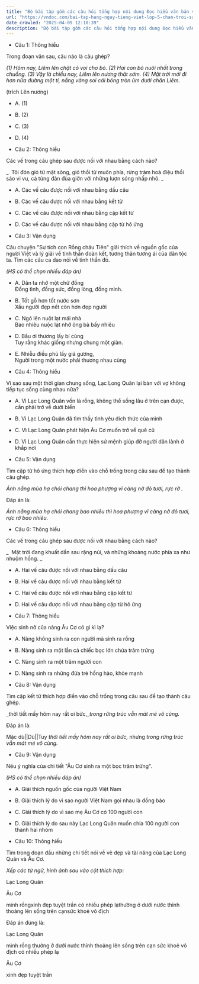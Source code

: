 ```yaml
---
title: "Bộ bài tập gồm các câu hỏi tổng hợp nội dung Đọc hiểu văn bản và Luyện từ và câu được học ở Tuần 23 trong chương trình Tiếng Việt lớp 5 Tập 2 Chân trời sáng tạo."
url: "https://vndoc.com/bai-tap-hang-ngay-tieng-viet-lop-5-chan-troi-sang-tao-tuan-23-thu-3-337365"
date_crawled: "2025-04-09 12:10:39"
description: "Bộ bài tập gồm các câu hỏi tổng hợp nội dung Đọc hiểu văn bản và Luyện từ và câu được học ở Tuần 23 trong chương trình Tiếng Việt lớp 5 Tập 2 Chân trời sáng tạo."
---
```


* Câu 1:  Thông hiểu

Trong đoạn văn sau, câu nào là câu ghép?

_(1) Hôm nay, Liêm lên chặt cỏ voi cho bò. (2) Hai con bò nuôi nhốt trong chuồng. (3) Vậy là chiều nay, Liêm lên nương thật sớm. (4) Mặt trời mới đi hơn nửa đường một tí, nắng vàng soi cái bóng tròn ủm dưới chân Liêm._

(trích Lên nương)

  * A. (1) 
  * B. (2) 
  * C. (3) 
  * D. (4) 



* Câu 2:  Thông hiểu

Các vế trong câu ghép sau được nối với nhau bằng cách nào?

_  Tôi đón gió từ mặt sông, gió thổi từ muôn phía, rừng tràm hoà điệu thổi sáo vi vu, cá từng đàn đùa giỡn với những lượn sóng nhấp nhô. _

  * A. Các vế câu được nối với nhau bằng dấu câu 
  * B. Các vế câu được nối với nhau bằng kết từ 
  * C. Các vế câu được nối với nhau bằng cặp kết từ 
  * D. Các vế câu được nối với nhau bằng cặp từ hô ứng 



* Câu 3:  Vận dụng

Câu chuyện "Sự tích con Rồng cháu Tiên" giải thích về nguồn gốc của người Việt và lý giải về tinh thần đoàn kết, tương thân tương ái của dân tộc ta. Tìm các câu ca dao nói về tinh thần đó.

_(HS có thể chọn nhiều đáp án)_

  * A. Dân ta nhớ một chữ đồng  
Đồng tình, đồng sức, đồng lòng, đồng minh. 
  * B. Tốt gỗ hơn tốt nước sơn  
Xấu người đẹp nết còn hơn đẹp người 
  * C. Ngó lên nuột lạt mái nhà  
Bao nhiêu nuộc lạt nhớ ông bà bấy nhiêu 
  * D. Bầu ơi thương lấy bí cùng  
Tuy rằng khác giống nhưng chung một giàn. 
  * E. Nhiễu điều phủ lấy giá gương,  
Người trong một nước phải thương nhau cùng 



* Câu 4:  Thông hiểu

Vì sao sau một thời gian chung sống, Lạc Long Quân lại bàn với vợ không tiếp tục sống cùng nhau nữa?

  * A. Vì Lạc Long Quân vốn là rồng, không thể sống lâu ở trên cạn được, cần phải trở về dưới biển 
  * B. Vì Lạc Long Quân đã tìm thấy tình yêu đích thức của mình 
  * C. Vì Lạc Long Quân phát hiện Âu Cơ muốn trở về quê cũ 
  * D. Vì Lạc Long Quân cần thực hiện sứ mệnh giúp đỡ người dân lành ở khắp nơi 



* Câu 5:  Vận dụng

Tìm cặp từ hô ứng thích hợp điền vào chỗ trống trong câu sau để tạo thành câu ghép.

_Ánh nắng mùa hạ chói chang thì hoa phượng vĩ càng nở đỏ tươi, rực rỡ ._

Đáp án là:

_Ánh nắng mùa hạ chói chang bao nhiêu thì hoa phượng vĩ càng nở đỏ tươi, rực rỡ bao nhiêu._

* Câu 6:  Thông hiểu

Các vế trong câu ghép sau được nối với nhau bằng cách nào?

_  Mặt trời đang khuất dần sau rặng núi, và những khoảng nước phía xa như nhuộm hồng. _

  * A. Hai vế câu được nối với nhau bằng dấu câu 
  * B. Hai vế câu được nối với nhau bằng kết từ 
  * C. Hai vế câu được nối với nhau bằng cặp kết từ 
  * D. Hai vế câu được nối với nhau bằng cặp từ hô ứng 



* Câu 7:  Thông hiểu

Việc sinh nở của nàng Âu Cơ có gì kì lạ?

  * A. Nàng không sinh ra con người mà sinh ra rồng 
  * B. Nàng sinh ra một lần cả chiếc bọc lớn chứa trăm trứng 
  * C. Nàng sinh ra một trăm người con 
  * D. Nàng sinh ra những đứa trẻ hồng hào, khỏe mạnh 



* Câu 8:  Vận dụng

Tìm cặp kết từ thích hợp điền vào chỗ trống trong câu sau để tạo thành câu ghép.

_thời tiết mấy hôm nay rất oi bức,__trong rừng trúc vẫn mát mẻ vô cùng._

Đáp án là:

Mặc dù||Dù||Tuy _thời tiết mấy hôm nay rất oi bức,_ nhưng _trong rừng trúc vẫn mát mẻ vô cùng._

* Câu 9:  Vận dụng

Nêu ý nghĩa của chi tiết "Âu Cơ sinh ra một bọc trăm trứng".

_(HS có thể chọn nhiều đáp án)_

  * A. Giải thích nguồn gốc của người Việt Nam 
  * B. Giải thích lý do vì sao người Việt Nam gọi nhau là đồng bào 
  * C. Giải thích lý do vì sao mẹ Âu Cơ có 100 người con 
  * D. Giải thích lý do sau này Lạc Long Quân muốn chia 100 người con thành hai nhóm 



* Câu 10:  Thông hiểu

Tìm trong đoạn đầu những chi tiết nói về vẻ đẹp và tài năng của Lạc Long Quân và Âu Cơ.

_Xếp các từ ngữ, hình ảnh sau vào cột thích hợp:_

Lạc Long Quân

Âu Cơ

mình rồngxinh đẹp tuyệt trần có nhiều phép lạthường ở dưới nước thỉnh thoảng lên sống trên cạnsức khoẻ vô địch

Đáp án đúng là:

Lạc Long Quân

mình rồng thường ở dưới nước thỉnh thoảng lên sống trên cạn sức khoẻ vô địch có nhiều phép lạ

Âu Cơ

xinh đẹp tuyệt trần
